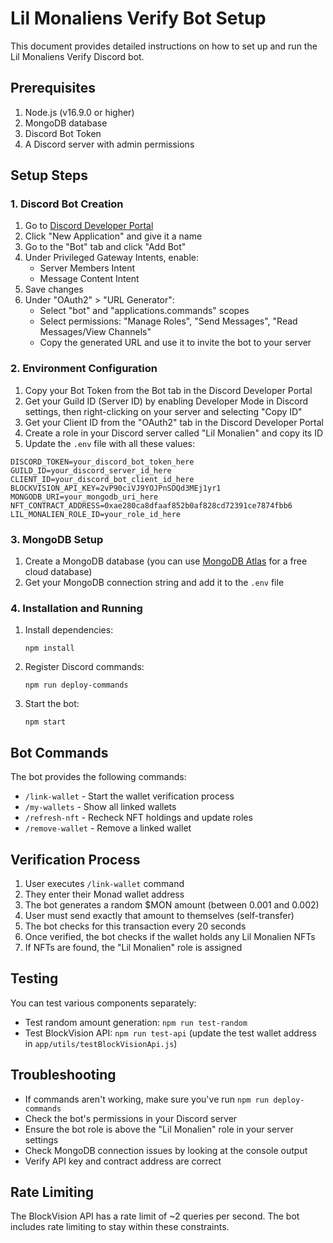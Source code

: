 # Lil Monaliens Verify Bot Setup

This document provides detailed instructions on how to set up and run the Lil Monaliens Verify Discord bot.

## Prerequisites

1. Node.js (v16.9.0 or higher)
2. MongoDB database
3. Discord Bot Token
4. A Discord server with admin permissions

## Setup Steps

### 1. Discord Bot Creation

1. Go to [Discord Developer Portal](https://discord.com/developers/applications)
2. Click "New Application" and give it a name
3. Go to the "Bot" tab and click "Add Bot"
4. Under Privileged Gateway Intents, enable:
   - Server Members Intent
   - Message Content Intent
5. Save changes
6. Under "OAuth2" > "URL Generator":
   - Select "bot" and "applications.commands" scopes
   - Select permissions: "Manage Roles", "Send Messages", "Read Messages/View Channels"
   - Copy the generated URL and use it to invite the bot to your server

### 2. Environment Configuration

1. Copy your Bot Token from the Bot tab in the Discord Developer Portal
2. Get your Guild ID (Server ID) by enabling Developer Mode in Discord settings, then right-clicking on your server and selecting "Copy ID"
3. Get your Client ID from the "OAuth2" tab in the Discord Developer Portal
4. Create a role in your Discord server called "Lil Monalien" and copy its ID
5. Update the `.env` file with all these values:

```
DISCORD_TOKEN=your_discord_bot_token_here
GUILD_ID=your_discord_server_id_here
CLIENT_ID=your_discord_bot_client_id_here
BLOCKVISION_API_KEY=2vP90ciVJ9YOJPnSDQd3MEj1yr1
MONGODB_URI=your_mongodb_uri_here
NFT_CONTRACT_ADDRESS=0xae280ca8dfaaf852b0af828cd72391ce7874fbb6
LIL_MONALIEN_ROLE_ID=your_role_id_here
```

### 3. MongoDB Setup

1. Create a MongoDB database (you can use [MongoDB Atlas](https://www.mongodb.com/cloud/atlas) for a free cloud database)
2. Get your MongoDB connection string and add it to the `.env` file

### 4. Installation and Running

1. Install dependencies:
   ```
   npm install
   ```

2. Register Discord commands:
   ```
   npm run deploy-commands
   ```

3. Start the bot:
   ```
   npm start
   ```

## Bot Commands

The bot provides the following commands:

- `/link-wallet` - Start the wallet verification process
- `/my-wallets` - Show all linked wallets
- `/refresh-nft` - Recheck NFT holdings and update roles
- `/remove-wallet` - Remove a linked wallet

## Verification Process

1. User executes `/link-wallet` command
2. They enter their Monad wallet address
3. The bot generates a random $MON amount (between 0.001 and 0.002)
4. User must send exactly that amount to themselves (self-transfer)
5. The bot checks for this transaction every 20 seconds
6. Once verified, the bot checks if the wallet holds any Lil Monalien NFTs
7. If NFTs are found, the "Lil Monalien" role is assigned

## Testing

You can test various components separately:

- Test random amount generation: `npm run test-random`
- Test BlockVision API: `npm run test-api` (update the test wallet address in `app/utils/testBlockVisionApi.js`)

## Troubleshooting

- If commands aren't working, make sure you've run `npm run deploy-commands`
- Check the bot's permissions in your Discord server
- Ensure the bot role is above the "Lil Monalien" role in your server settings
- Check MongoDB connection issues by looking at the console output
- Verify API key and contract address are correct

## Rate Limiting

The BlockVision API has a rate limit of ~2 queries per second. The bot includes rate limiting to stay within these constraints. 